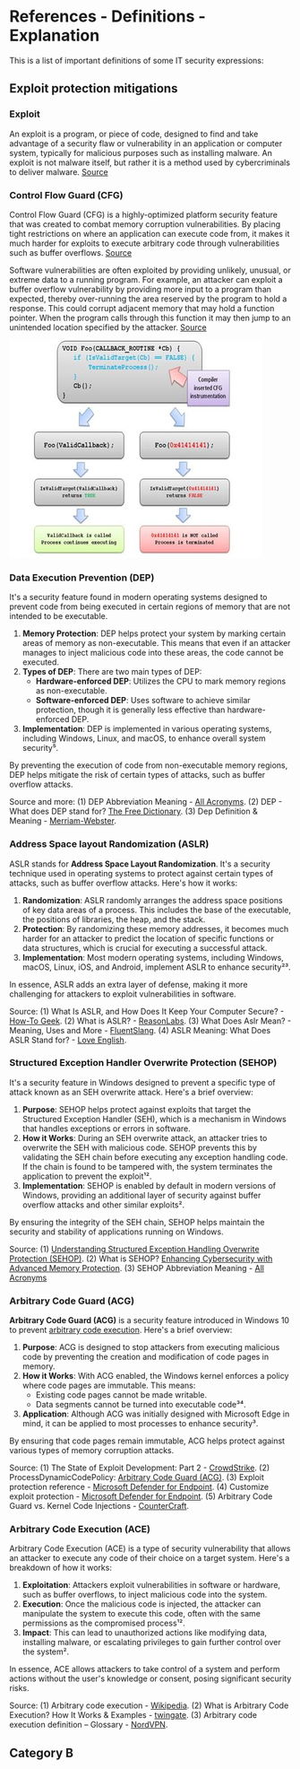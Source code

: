 # References - Definitions - Explanation

This is a list of important definitions of some IT security expressions:

## Exploit protection mitigations

### Exploit

An exploit is a program, or piece of code, designed to find and take advantage of a security flaw or vulnerability in an application or computer system, typically for malicious purposes such as installing malware. An exploit is not malware itself, but rather it is a method used by cybercriminals to deliver malware. [Source](https://www.cisco.com/c/en/us/products/security/advanced-malware-protection/what-is-exploit.html#:~:text=An%20exploit%20is%20a%20program,by%20cybercriminals%20to%20deliver%20malware.)

### Control Flow Guard (CFG)

Control Flow Guard (CFG) is a highly-optimized platform security feature that was created to combat memory corruption vulnerabilities. By placing tight restrictions on where an application can execute code from, it makes it much harder for exploits to execute arbitrary code through vulnerabilities such as buffer overflows. [Source](https://learn.microsoft.com/en-us/windows/win32/secbp/control-flow-guard#what-is-control-flow-guard)

Software vulnerabilities are often exploited by providing unlikely, unusual, or extreme data to a running program. For example, an attacker can exploit a buffer overflow vulnerability by providing more input to a program than expected, thereby over-running the area reserved by the program to hold a response. This could corrupt adjacent memory that may hold a function pointer. When the program calls through this function it may then jump to an unintended location specified by the attacker. [Source](https://learn.microsoft.com/en-us/windows/win32/secbp/control-flow-guard#how-does-cfg-really-work)

![image](../.images/cfg-pseudocode.jpg)

### Data Execution Prevention (DEP)

It's a security feature found in modern operating systems designed to prevent code from being executed in certain regions of memory that are not intended to be executable.

1. **Memory Protection**: DEP helps protect your system by marking certain areas of memory as non-executable. This means that even if an attacker manages to inject malicious code into these areas, the code cannot be executed.
2. **Types of DEP**: There are two main types of DEP:
   - **Hardware-enforced DEP**: Utilizes the CPU to mark memory regions as non-executable.
   - **Software-enforced DEP**: Uses software to achieve similar protection, though it is generally less effective than hardware-enforced DEP.
3. **Implementation**: DEP is implemented in various operating systems, including Windows, Linux, and macOS, to enhance overall system security⁵.

By preventing the execution of code from non-executable memory regions, DEP helps mitigate the risk of certain types of attacks, such as buffer overflow attacks.

Source and more:
(1) DEP Abbreviation Meaning - [All Acronyms](https://www.allacronyms.com/DEP).
(2) DEP - What does DEP stand for? [The Free Dictionary](https://acronyms.thefreedictionary.com/DEP).
(3) Dep Definition & Meaning - [Merriam-Webster](https://www.merriam-webster.com/dictionary/dep).

### Address Space layout Randomization (ASLR)

ASLR stands for **Address Space Layout Randomization**. It's a security technique used in operating systems to protect against certain types of attacks, such as buffer overflow attacks. Here's how it works:

1. **Randomization**: ASLR randomly arranges the address space positions of key data areas of a process. This includes the base of the executable, the positions of libraries, the heap, and the stack.
2. **Protection**: By randomizing these memory addresses, it becomes much harder for an attacker to predict the location of specific functions or data structures, which is crucial for executing a successful attack.
3. **Implementation**: Most modern operating systems, including Windows, macOS, Linux, iOS, and Android, implement ASLR to enhance security²³.

In essence, ASLR adds an extra layer of defense, making it more challenging for attackers to exploit vulnerabilities in software.

Source:
(1) What Is ASLR, and How Does It Keep Your Computer Secure? - [How-To Geek](https://www.howtogeek.com/278056/what-is-aslr-and-how-does-it-keep-your-computer-secure/).
(2) What is ASLR? - [ReasonLabs](https://cyberpedia.reasonlabs.com/EN/aslr.html).
(3) What Does Aslr Mean? - Meaning, Uses and More - [FluentSlang](https://fluentslang.com/aslr-meaning/).
(4) ASLR Meaning: What Does ASLR Stand for? - [Love English](https://loveenglish.org/aslr-meaning/).

### Structured Exception Handler Overwrite Protection (SEHOP)

It's a security feature in Windows designed to prevent a specific type of attack known as an SEH overwrite attack. Here's a brief overview:

1. **Purpose**: SEHOP helps protect against exploits that target the Structured Exception Handler (SEH), which is a mechanism in Windows that handles exceptions or errors in software.
2. **How it Works**: During an SEH overwrite attack, an attacker tries to overwrite the SEH with malicious code. SEHOP prevents this by validating the SEH chain before executing any exception handling code. If the chain is found to be tampered with, the system terminates the application to prevent the exploit¹².
3. **Implementation**: SEHOP is enabled by default in modern versions of Windows, providing an additional layer of security against buffer overflow attacks and other similar exploits².

By ensuring the integrity of the SEH chain, SEHOP helps maintain the security and stability of applications running on Windows.

Source:
(1) [Understanding Structured Exception Handling Overwrite Protection (SEHOP)](https://www.calcomsoftware.com/understanding-sehop/).
(2) What is SEHOP? [Enhancing Cybersecurity with Advanced Memory Protection](https://cyberpedia.reasonlabs.com/EN/sehop.html).
(3) SEHOP Abbreviation Meaning - [All Acronyms](https://www.allacronyms.com/SEHOP.)

### Arbitrary Code Guard (ACG)

**Arbitrary Code Guard (ACG)** is a security feature introduced in Windows 10 to prevent [arbitrary code execution](#arbitrary-code-execution-ace). Here's a brief overview:

1. **Purpose**: ACG is designed to stop attackers from executing malicious code by preventing the creation and modification of code pages in memory.
2. **How it Works**: With ACG enabled, the Windows kernel enforces a policy where code pages are immutable. This means:
   - Existing code pages cannot be made writable.
   - Data segments cannot be turned into executable code³⁴.
3. **Application**: Although ACG was initially designed with Microsoft Edge in mind, it can be applied to most processes to enhance security³.

By ensuring that code pages remain immutable, ACG helps protect against various types of memory corruption attacks.

Source:
(1) The State of Exploit Development: Part 2 - [CrowdStrike](https://www.crowdstrike.com/blog/state-of-exploit-development-part-2/).
(2) ProcessDynamicCodePolicy: [Arbitrary Code Guard (ACG)](https://www.ired.team/offensive-security/defense-evasion/acg-arbitrary-code-guard-processdynamiccodepolicy).
(3) Exploit protection reference - [Microsoft Defender for Endpoint](https://learn.microsoft.com/en-us/defender-endpoint/exploit-protection-reference).
(4) Customize exploit protection - [Microsoft Defender for Endpoint](https://learn.microsoft.com/en-us/defender-endpoint/customize-exploit-protection).
(5) Arbitrary Code Guard vs. Kernel Code Injections - [CounterCraft](https://www.countercraftsec.com/blog/arbitrary-vs-kernel/).

### Arbitrary Code Execution (ACE)

Arbitrary Code Execution (ACE) is a type of security vulnerability that allows an attacker to execute any code of their choice on a target system. Here's a breakdown of how it works:

1. **Exploitation**: Attackers exploit vulnerabilities in software or hardware, such as buffer overflows, to inject malicious code into the system.
2. **Execution**: Once the malicious code is injected, the attacker can manipulate the system to execute this code, often with the same permissions as the compromised process¹².
3. **Impact**: This can lead to unauthorized actions like modifying data, installing malware, or escalating privileges to gain further control over the system².

In essence, ACE allows attackers to take control of a system and perform actions without the user's knowledge or consent, posing significant security risks.

Source:
(1) Arbitrary code execution - [Wikipedia](https://en.wikipedia.org/wiki/Arbitrary_code_execution).
(2) What is Arbitrary Code Execution? How It Works & Examples - [twingate](https://www.twingate.com/blog/glossary/arbitrary%20code%20execution).
(3) Arbitrary code execution definition – Glossary - [NordVPN](https://nordvpn.com/cybersecurity/glossary/arbitrary-code-execution/).

## Category B
